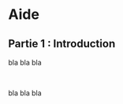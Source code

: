 Aide
====

Partie 1 : Introduction
-----------------------


<p> bla bla bla </p><br/><p> bla bla bla </p>
